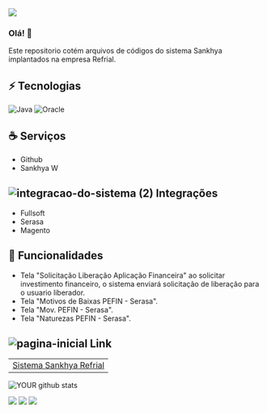 <img src="https://github.com/rondynely/Tecway/blob/main/LogoSankhyaBranco.png">

### Olá! 👋
Este repositorio cotém arquivos de códigos do sistema Sankhya implantados na empresa Refrial.

## ⚡ Tecnologias
![Java](https://img.shields.io/badge/-java-E34A86?style=flat-square&logo=java)
![Oracle](https://img.shields.io/badge/-oracle-red?style=flat-square&logo=oracle)

## ☕️ Serviços
 
* Github
* Sankhya W

## ![integracao-do-sistema (2)](https://user-images.githubusercontent.com/108894680/186256064-415508a3-aadd-4f24-9f33-aaa55375caf4.png) Integrações

* Fullsoft
* Serasa
* Magento
 
## 🚀 Funcionalidades
 
  - Tela "Solicitação Liberação Aplicação Financeira" ao solicitar investimento financeiro, o sistema enviará solicitação de liberação para o usuario liberador.
  - Tela "Motivos de Baixas PEFIN - Serasa".
  - Tela "Mov. PEFIN - Serasa". 
  - Tela "Naturezas PEFIN - Serasa".
 
 ## ![pagina-inicial](https://user-images.githubusercontent.com/108894680/186267019-60239d3d-7858-4fca-b0e5-a8e447628a05.png) Link
 <table>
  <tbody>
    <tr>
      <td><a href="https://refrial.nuvemdatacom.com.br:9586/mge">Sistema Sankhya Refrial</a></td>
    </tr>
    
  </tbody>
</table>

  
![YOUR github stats](https://github-readme-stats.vercel.app/api?username=rondynely)


[<img src="https://img.shields.io/badge/twitter-%231DA1F2.svg?&style=for-the-badge&logo=twitter&logoColor=white" />](https://twitter.com/rondynely)   [<img src="https://img.shields.io/badge/linkedin-%230077B5.svg?&style=for-the-badge&logo=linkedin&logoColor=white" />](https://www.linkedin.com/in/rondynely/) [<img src = "https://img.shields.io/badge/instagram-%23E4405F.svg?&style=for-the-badge&logo=instagram&logoColor=white">](https://www.instagram.com/rondynely/)

